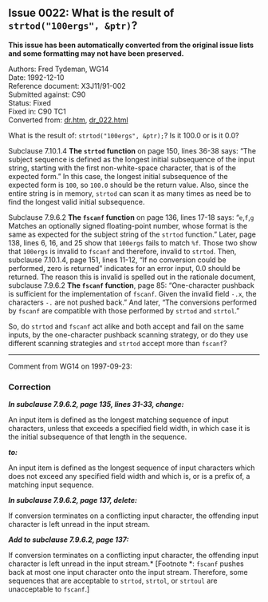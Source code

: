## Issue 0022: What is the result of `strtod("100ergs", &ptr)`?

**This issue has been automatically converted from the original issue lists and some formatting may not have been preserved.**

Authors: Fred Tydeman, WG14  
Date: 1992-12-10  
Reference document: X3J11/91-002  
Submitted against: C90  
Status: Fixed  
Fixed in: C90 TC1  
Converted from: [dr.htm](https://www.open-std.org/jtc1/sc22/wg14/www/docs/dr.htm), [dr_022.html](https://www.open-std.org/jtc1/sc22/wg14/www/docs/dr_022.html)

What is the result of: `strtod("100ergs", &ptr);`? Is it 100.0 or is it 0.0?

Subclause 7.10.1.4 **The `strtod` function** on page 150, lines 36-38 says: “The
subject sequence is defined as the longest initial subsequence of the input
string, starting with the first non-white-space character, that is of the
expected form.” In this case, the longest initial subsequence of the expected
form is `100`, so `100.0` should be the return value. Also, since the entire
string is in memory, `strtod` can scan it as many times as need be to find the
longest valid initial subsequence.

Subclause 7.9.6.2 **The `fscanf` function** on page 136, lines 17-18 says:
“`e`,`f`,`g` Matches an optionally signed floating-point number, whose format is
the same as expected for the subject string of the `strtod` function.” Later,
page 138, lines 6, 16, and 25 show that `100ergs` fails to match `%f`. Those two
show that `100ergs` is invalid to `fscanf` and therefore, invalid to `strtod`.
Then, subclause 7.10.1.4, page 151, lines 11-12, “If no conversion could be
performed, zero is returned” indicates for an error input, 0.0 should be
returned. The reason this is invalid is spelled out in the rationale document,
subclause 7.9.6.2 **The `fscanf` function**, page 85: “One-character pushback is
sufficient for the implementation of `fscanf`. Given the invalid field `-.x`,
the characters `-.` are not pushed back.” And later, “The conversions performed
by `fscanf` are compatible with those performed by `strtod` and `strtol`.”

So, do `strtod` and `fscanf` act alike and both accept and fail on the same
inputs, by the one-character pushback scanning strategy, or do they use
different scanning strategies and `strtod` accept more than `fscanf`?

---

Comment from WG14 on 1997-09-23:

### Correction

***In subclause 7.9.6.2, page 135, lines 31-33, change:***

An input item is defined as the longest matching sequence of input characters,
unless that exceeds a specified field width, in which case it is the initial
subsequence of that length in the sequence.

***to:***

An input item is defined as the longest sequence of input characters which does
not exceed any specified field width and which is, or is a prefix of, a matching
input sequence.

***In subclause 7.9.6.2, page 137, delete:***

If conversion terminates on a conflicting input character, the offending input
character is left unread in the input stream.

***Add to subclause 7.9.6.2, page 137:***

If conversion terminates on a conflicting input character, the offending input
character is left unread in the input stream.\* \[Footnote \*: `fscanf` pushes
back at most one input character onto the input stream. Therefore, some
sequences that are acceptable to `strtod`, `strtol`, or `strtoul` are
unacceptable to `fscanf`.\]
